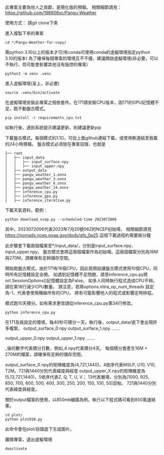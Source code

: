 此專案主要為他人之貢獻，是簡化版的預報。
相關細節請見： https://github.com/198808xc/Pangu-Weather

使用方式：
請git clone下來

進入複製下來的專案
``` 
cd */Pangu-Weather-for-copy/
```
需python 3.10以上的版本才可(有conda可使用conda的虛擬環境指定python 3.10的版本)
為了確保每個專案的環境互不干擾，建議開啟虛擬環境(非必要，可以不執行，但可能會影響其他沒有版控的專案)
```
python3 -m venv .venv
```

進入虛擬環境(呈上，非必要)
```
source .venv/bin/activate
```

在虛擬環境安裝此專案之相依套件。在171請安裝CPU版本，因171的GPU記憶體不足，跑不動盤古模式。
```
pip install -r requirements_cpu.txt
```
如執行後，遇到系統提示建議更新，則建議更新pip

下載盤古模式。每個模式約1.1G，可從上面github連結下載，或使用軟連結至我載的24小時預報。
盤古模式必須放在專案目錄，也就是
```
├── root
│   ├── input_data
│   │   ├── input_surface.npy
│   │   ├── input_upper.npy
│   ├── output_data
│   ├── pangu_weather_1.onnx
│   ├── pangu_weather_3.onnx
│   ├── pangu_weather_6.onnx
│   ├── pangu_weather_24.onnx
│   ├── inference_cpu.py
│   ├── inference_gpu.py
│   ├── inference_iterative.py
```

下載天氣資料，範例：
```
python download_ncep.py --scheduled-time 2023072006
```
其中，2023072006代表2023年7月20號06Z的NCEP初始場，
相關細節請見 https://nomads.ncep.noaa.gov/dods/gfs_0p25
這個下載過程約需要兩分鐘

此步驟會下載兩個檔案至*/input_data/，分別是input_surface.npy、input_upper.npy。
盤古模式會將這兩個檔案作為初始場。這兩個檔案分別為16M與270M，請確保有足夠儲存空間。

開始跑盤古模式。由於171有16個CPU，因此我預設讓盤古模式使用10個CPU，同時所有記憶體設定全開。
如遇到記憶體不足問題，請至inference_cpu.py將ort.SessionOptions()記憶體設定為False。
如多人同時執行程式造成CPU不夠，請在第18行減少CPU數量。
請注意，若將options.intra_op_num_threads 設定為-1，代表會使用機器所有的CPU，
將有可能影響他人的程式或影響定時排程。

模式跑10天積分。如有需求更改請從inference_cpu.py第34行修改。
```
python inference_cpu.py
```

在171及我設定的環境，每40秒可積分一天。執行後，output_data/底下會出現許多檔案，
output_surface_0.npy
output_surface_1.npy .......

output_upper_0.npy
output_upper_1.npy .......

_後的數字代表積分日數，例如_4.npy代表積分4天。
每個積分會產生16M + 270M的檔案，請確保有足夠的儲存空間。

output_surface_X.npy的矩陣維度為(4,721,1440)，4依序代表MSLP, U10, V10, T2M。721與1440分別代表緯度與經度
output_upper_X.npy的矩陣維度為(5,13,721,1440)，5依序代表Z, Q, T, U, V； 
13代表層場，分別為[1000, 925, 850, 700, 600, 500, 400, 300, 250, 200, 150, 100, 50]百帕。
721與1440分別代表緯度與經度。

關於output檔案的使用，以850mb繪圖為例，執行以下程式碼可看到850風速結果。
```
cd plot/ 
python plot850.py
```

此命令會在plot/目錄底下生成圖片。

離開專案，退出虛擬環境
```
deactivate
```

